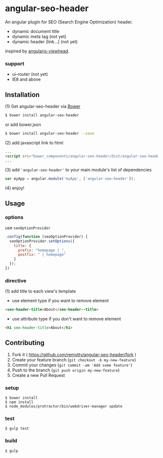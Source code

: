 # angular-seo-header

An angular plugin for SEO (Search Engine Optimization) header.

- dynamic document title
- dynamic meta tag (not yet)
- dynamic header (link...) (not yet)

inspired by [angularjs-viewhead](https://github.com/apparentlymart/angularjs-viewhead).

### support

- ui-router (not yet)
- IE8 and above

## Installation

(1) Get angular-seo-header via [Bower](http://bower.io/)

```sh
$ bower install angular-seo-header
```
or add bower.json
```sh
$ bower install angular-seo-header --save
```

(2) add javascript link to html

```html
...
<script src="bower_components/angular-seo-header/dist/angular-seo-header.min.js"></script>
...
```

(3) add `'angular-seo-header'` to your main module's list of dependencies

```javascript
var myApp = angular.module('myApp', ['angular-seo-header']);
```

(4) enjoy!

## Usage

### options

use `seoOptionProvider`

```js
.config(function (seoOptionProvider) {
  seoOptionProvider.setOptions({
    title: {
      prefix: "homepage | ",
      postfix: " | homepage"
    }
  });
})
```

### directive

(1) add title to each view's template

- use element type if you want to remove element

```html
<seo-header-title>About</seo-header--title>
```

- use attribute type if you don't want to remove element

```html
<h1 seo-header-title>About</h1>
```

## Contributing

1. Fork it ( https://github.com/remotty/angular-seo-header/fork )
2. Create your feature branch (`git checkout -b my-new-feature`)
3. Commit your changes (`git commit -am 'Add some feature'`)
4. Push to the branch (`git push origin my-new-feature`)
5. Create a new Pull Request

### setup

```
$ bower install
$ npm install
$ node_modules/protractor/bin/webdriver-manager update
```

### test

```
$ gulp test
```

### build

```
$ gulp
```
